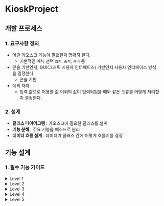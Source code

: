 # KioskProject
## 개발 프로세스
### 1. 요구사항 정의

- 어떤 키오스크 기능이 필요한지 명확히 한다.
    - 기본적인 메뉴 선택 `입력`, `출력`, `관리` 등
- 콘솔 기반인지, GUI(그래픽 사용자 인터페이스) 기반인지 사용자 인터페이스 방식을 결정한다.
    - 콘솔 기반
- 예외 처리
    - 입력 값으로 허용한 값 이외의 값이 입력되었을 때와 같은 오류를 어떻게 처리할지 결정한다.

### 2. 설계

- **클래스 다이어그램** : 키오스크에 필요한 클래스를 설계
- **기능 분해** : 주요 기능을 메소드로 분리
- **데이터 흐름 설계** : 데이터가 클래스 간에 어떻게 흐를지를 결정



## 기능 설계
### 1. 필수 기능 가이드
<details>
  <summary>Level 1</summary>
    - 기본적인 키오스크
    
  ① 햄버거 메뉴를 출력하고 선택하도록 한다.
    
  - [x]  `Scanner`를 사용 → 여러 햄버거 메뉴 출력
  - [x]  제시된 메뉴 중 입력 받은 숫자에 따라 다른 로직 실행
  - [x]  반복문을 이용해 특정 번호가 입력되면 프로그램 종료
</details>

<details>
  <summary>Level 2</summary>
    - 객체 지향 설계를 적용해 햄버거 메뉴를 클래스로 관리하는 키오스크
    
  ① `MenuItem` 클래스를 생성한다.
    
  - [x]  개별 음식 항목을 관리하는 클래스
  - [x]  클래스는 `이름`, `가격`, `설명` 필드 존재
    
  ② `main` 함수에서 `MenuItem` 클래스를 활용하여 햄버거 메뉴를 출력한다.
    
  - [x]  `MenuItem` 객체 생성을 통해 이름, 가격, 설명 세팅(`new`)
  - [x]  `List`를 선언하여 여러 `MenuItem` 추가
  - [x]  반복문을 활용해 `MenuItems`를 탐색하면서 하나씩 접근
</details>

<details>
  <summary>Level 3</summary>
    - 객체 지향 설계를 적용해 순서 제어를 클래스로 관리하는 키오스크
    
  ① `Kiosk` 클래스를 생성한다.
    
  - [x]  키오스크 프로그램의 메뉴를 관리하고, 사용자 입력을 처리하는 클래스
  - [x]  `MenuItem`을 관리하는 리스트가 필드로 존재
  - [x]  `main` 함수에서 관리하던 입력과 반복문 로직은 이제 `start` 함수를 만들어 관리
  - [x]  `List<MenuItem> menuItems` 는 `Kiosk` 클래스 생성자를 통해 값 할당
      - [x]  `Kiosk` 객체를 생성/사용하는 `main` 함수에서 객체를 생성할 때 값을 넘긴다
    
    ② 요구사항에 부합하는지 검토한다.
    
    - [x]  키오스크 프로그램을 시작하는 메서드 구현
        - [x]  콘솔에 햄버거 메뉴 출력
        - [x]  사용자의 입력을 받아 메뉴를 선택하거나 프로그램 종료
        - [x]  유효하지 않은 입력에 대해 오류 메시지를 출력
        - [x]  `0`을 입력하면 프로그램이 `뒤로가기` 되거나 `종료`
</details>

<details>
  <summary>Level 4</summary>
    - 객체 지향 설계를 적용해 음식 메뉴와 주문 내역을 클래스 기반으로 관리하는 키오스크
    
  ① `Menu` 클래스 생성하기
    
  - [x]  `MenuItem` 클래스를 관리하는 클래스
  - [x]  `List<MenuItem>`은 `Menu` 클래스가 관리하도록 변경
  - [x]  여러 버거들을 포함하는 상위 개념 `카테고리 이름` 필드
  - [x]  메뉴 카테고리 이름을 반환하는 메서드 구현
</details>

<details>
  <summary>Level 5</summary>
    - 캡슐화를 적용한 키오스크
    
  ① `MenuItem`, `Menu` 그리고 `Kiosk` 클래스의 필드에 직접 접근하지 못하도록 설정(`private`)  
  ② `Getter`와 `Setter` 메서드를 사용해 데이터 관리
    


### 2. 도전 기능 가이드

<details>
  <summary>Level 1</summary>
    - 장바구니/구매하기 기능을 구현한 키오스크
    
  ① 장바구니 생성 및 관리하기
    
  - [x]  선택한 메뉴를 장바구니에 추가할 수 있는 기능 제공
  - [x]  장바구니는 메뉴명, 수량, 가격 정보를 저장하며, 항목 추가 및 조회
  - [x]  사용자가 잘못된 선택을 했을 경우 예외 처리
    
  ② 장바구니 출력 및 금액 계산하기
    
  - [x]  결제를 시도하기 전에, 장바구니에 담긴 모든 메뉴와 총 금액 출력
    
  ③ 장바구니에 메뉴 담기
    
  - [x]  메뉴를 클릭하면 장바구니에 추가할 지 확인
  - [x]  장바구니에 담은 목록 출력
    
  ④ 주문하기
    
  - [x]  장바구니에 담긴 모든 항목 출력
  - [x]  합산하여 총 금액을 계산하고, `주문하기` 선택 시 장바구니 초기화
</details>

<details>
  <summary>Level 2</summary>
    - Enum, 람다 & 스트림을 활용한 키오스크
    
  ① `Enum`을 활용해 사용자 유형별 할인율을 관리한다.
  - [x]  사용자 유형의 Enum 정의 및 각 사용자 유형에 따른 할인율 적용
  - [x]  주문 시, 사용자 유형에 맞는 할인율 적용해 총 금액 계산
    
  ② `람다 & 스트림`을 활용한 장바구니 조회 기능
  - [x]  기존에 생성한 `Menu`의 `MenuItem` 조회 시, 스트림을 사용하여 출력하도록 수정
  - [x]  기존 장바구니에서 특정 메뉴 빼기 기능을 통한 스트림 활용
</details>
